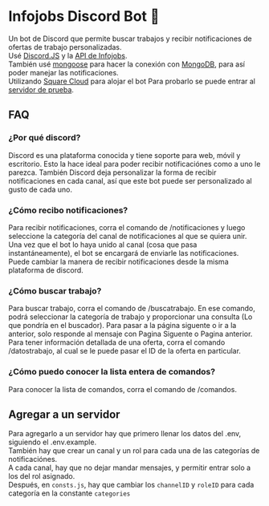 # Infojobs Discord Bot 🤖
Un bot de Discord que permite buscar trabajos y recibir notificaciones de ofertas de trabajo personalizadas.  
Usé [Discord.JS](https://discord.js.org/) y la [API de Infojobs](https://developer.infojobs.net/).  
También usé [mongoose](https://mongoosejs.com/) para hacer la conexión con [MongoDB](https://www.mongodb.com/), para así poder manejar las notificaciones.  
Utilizando [Square Cloud](https://squarecloud.app/es) para alojar el bot
Para probarlo se puede entrar al [servidor de prueba](https://discord.gg/b8Z7vD5bAH).  

## FAQ
### ¿Por qué discord?
Discord es una plataforma conocida y tiene soporte para web, móvil y escritorio. Esto la hace ideal para poder recibir notificaciónes como a uno le parezca.
También Discord deja personalizar la forma de recibir notificaciones en cada canal, así que este bot puede ser personalizado al gusto de cada uno.

### ¿Cómo recibo notificaciones?
Para recibir notificaciones, corra el comando de /notificaciones y luego seleccione la categoría del canal de notificaciones al que se quiera unir.
Una vez que el bot lo haya unido al canal (cosa que pasa instantáneamente), el bot se encargará de enviarle las notificaciones.
Puede cambiar la manera de recibir notificaciones desde la misma plataforma de discord.

### ¿Cómo buscar trabajo?
Para buscar trabajo, corra el comando de /buscatrabajo.
En ese comando, podrá seleccionar la categoría de trabajo y proporcionar una consulta (Lo que pondría en el buscador).
Para pasar a la página siguente o ir a la anterior, solo responde al mensaje con Pagina Siguente o Pagina anterior.
Para tener información detallada de una oferta, corra el comando /datostrabajo, al cual se le puede pasar el ID de la oferta en particular.

### ¿Cómo puedo conocer la lista entera de comandos?
Para conocer la lista de comandos, corra el comando de /comandos.

## Agregar a un servidor
Para agregarlo a un servidor hay que primero llenar los datos del .env, siguiendo el .env.example.  
También hay que crear un canal y un rol para cada una de las categorías de notificaciónes.  
A cada canal, hay que no dejar mandar mensajes, y permitir entrar solo a los del rol asignado.  
Después, en `consts.js`, hay que cambiar los `channelID` y `roleID` para cada categoría en la constante `categories`